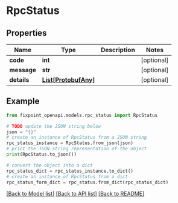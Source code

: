 # RpcStatus


## Properties

Name | Type | Description | Notes
------------ | ------------- | ------------- | -------------
**code** | **int** |  | [optional] 
**message** | **str** |  | [optional] 
**details** | [**List[ProtobufAny]**](ProtobufAny.md) |  | [optional] 

## Example

```python
from fixpoint_openapi.models.rpc_status import RpcStatus

# TODO update the JSON string below
json = "{}"
# create an instance of RpcStatus from a JSON string
rpc_status_instance = RpcStatus.from_json(json)
# print the JSON string representation of the object
print(RpcStatus.to_json())

# convert the object into a dict
rpc_status_dict = rpc_status_instance.to_dict()
# create an instance of RpcStatus from a dict
rpc_status_form_dict = rpc_status.from_dict(rpc_status_dict)
```
[[Back to Model list]](../README.md#documentation-for-models) [[Back to API list]](../README.md#documentation-for-api-endpoints) [[Back to README]](../README.md)


